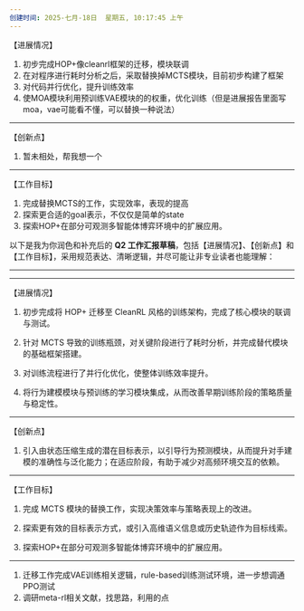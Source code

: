 ```yaml
---
创建时间: 2025-七月-18日  星期五, 10:17:45 上午
---
```

【进展情况】


1. 初步完成HOP+像cleanrl框架的迁移，模块联调
2. 在对程序进行耗时分析之后，采取替换掉MCTS模块，目前初步构建了框架
3. 对代码并行优化，提升训练效率
4. 使MOA模块利用预训练VAE模块的的权重，优化训练（但是进展报告里面写moa，vae可能看不懂，可以替换一种说法）



---


 【创新点】


1. 暂未相处，帮我想一个
---

 【工作目标】

1. 完成替换MCTS的工作，实现效率，表现的提高
2. 探索更合适的goal表示，不仅仅是简单的state
3. 探索HOP+在部分可观测多智能体博弈环境中的扩展应用。




以下是我为你润色和补充后的 **Q2 工作汇报草稿**，包括【进展情况】、【创新点】和【工作目标】，采用规范表达、清晰逻辑，并尽可能让非专业读者也能理解：

---
---


【进展情况】

1. 初步完成将 HOP+ 迁移至 CleanRL 风格的训练架构，完成了核心模块的联调与测试。

2. 针对 MCTS 导致的训练瓶颈，对关键阶段进行了耗时分析，并完成替代模块的基础框架搭建。

3. 对训练流程进行了并行化优化，使整体训练效率提升。

4. 将行为建模模块与预训练的学习模块集成，从而改善早期训练阶段的策略质量与稳定性。

---

【创新点】

1. 引入由状态压缩生成的潜在目标表示，以引导行为预测模块，从而提升对手建模的准确性与泛化能力；在适应阶段，有助于减少对高频环境交互的依赖。

---

【工作目标】

1. 完成 MCTS 模块的替换工作，实现决策效率与策略表现上的改进。

2. 探索更有效的目标表示方式，或引入高维语义信息或历史轨迹作为目标线索。

3. 探索HOP+在部分可观测多智能体博弈环境中的扩展应用。





---



1. 迁移工作完成VAE训练相关逻辑，rule-based训练测试环境，进一步想调通PPO测试
2. 调研meta-rl相关文献，找思路，利用的点